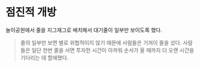 # 점진적 개방

놀이공원에서 줄을 지그재그로 배치해서 대기줄이 일부만 보이도록 했다.

> 줄의 일부만 보면 별로 위협적이지 않기 때문에 사람들은 기꺼이 줄을 섰다. 사람들은 일단 한번 줄을 서면 투자한 시간이 아까워 순서가 올 때까지 더 오랜 시간을 기다리는 데 할애했다.